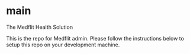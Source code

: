 # main
The Medflit Health Solution

This is the repo for Medflit admin. Please follow the instructions below to setup this repo on your development machine.
